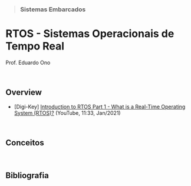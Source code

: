 > ### Sistemas Embarcados

# RTOS - Sistemas Operacionais de Tempo Real

Prof. Eduardo Ono

<br>

## Overview

  * [Digi-Key] [Introduction to RTOS Part 1 - What is a Real-Time Operating System (RTOS)?](https://www.youtube.com/watch?v=F321087yYy4) (YouTube, 11:33, Jan/2021)

<br>

## Conceitos

<br>

## Bibliografia

<br>
